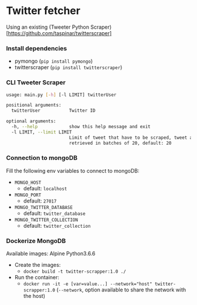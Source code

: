 # Twitter fetcher

Using an existing (Tweeter Python Scraper)[https://github.com/taspinar/twitterscraper]

### Install dependencies

- pymongo (`pip install pymongo`)
- twitterscraper (`pip install twitterscraper`)

### CLI Tweeter Scraper

```bash
usage: main.py [-h] [-l LIMIT] twitterUser

positional arguments:
  twitterUser           Twitter ID

optional arguments:
  -h, --help            show this help message and exit
  -l LIMIT, --limit LIMIT
                        Limit of tweet that have to be scraped, tweet are
                        retrieved in batches of 20, default: 20
```

### Connection to mongoDB

Fill the following env variables to connect to mongoDB:

- `MONGO_HOST`
  - default: `localhost`
- `MONGO_PORT`
  - default: `27017`
- `MONGO_TWITTER_DATABASE`
  - default: `twitter_database`
- `MONGO_TWITTER_COLLECTION`
  - default: `twitter_collection`

### Dockerize MongoDB

Available images: Alpine Python3.6.6

- Create the images:
  - `docker build -t twitter-scrapper:1.0 ./`
- Run the container:
  - `docker run -it -e [var=value...] --network="host" twitter-scrapper:1.0` (`--network`, option available to share the network with the host)
